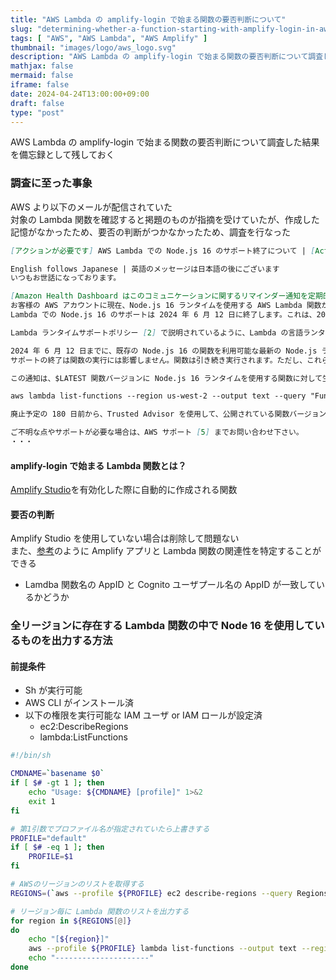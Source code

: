 ```yaml
---
title: "AWS Lambda の amplify-login で始まる関数の要否判断について"
slug: "determining-whether-a-function-starting-with-amplify-login-in-aws-lambda-is-required-or-not"
tags: [ "AWS", "AWS Lambda", "AWS Amplify" ]
thumbnail: "images/logo/aws_logo.svg"
description: "AWS Lambda の amplify-login で始まる関数の要否判断について調査した結果を備忘録として残しておく"
mathjax: false
mermaid: false
iframe: false
date: 2024-04-24T13:00:00+09:00
draft: false
type: "post"
---
```


AWS Lambda の amplify-login で始まる関数の要否判断について調査した結果を備忘録として残しておく

### 調査に至った事象

AWS より以下のメールが配信されていた  
対象の Lambda 関数を確認すると掲題のものが指摘を受けていたが、作成した記憶がなかったため、要否の判断がつかなかったため、調査を行なった

```.md
[アクションが必要です] AWS Lambda での Node.js 16 のサポート終了について | [Action Required] AWS Lambda end of support for Node.js 16

English follows Japanese | 英語のメッセージは日本語の後にございます
いつもお世話になっております。

[Amazon Health Dashboard はこのコミュニケーションに関するリマインダー通知を定期的にトリガーする場合があります]
お客様の AWS アカウントに現在、Node.js 16 ランタイムを使用する AWS Lambda 関数が 1 つ以上あることが判明したため、ご連絡いたしております。
Lambda での Node.js 16 のサポートは 2024 年 6 月 12 日に終了します。これは、2023 年 9 月 11 日に Node.js 16 がサポート終了 (EOL) したことに続くものです [1]。

Lambda ランタイムサポートポリシー [2] で説明されているように、Lambda の言語ランタイムのサポートはいくつかの段階で終了します。2024 年 6 月 12 日以降、Lambda は Lambda 関数で使用される Node.js 16 ランタイムにセキュリティパッチやその他の更新を適用しなくなり、Node.js 16 を使用する関数はテクニカルサポートの対象ではなくなります。また、Node.js 16 は AWS コンソールで使用できなくなりますが、AWS CloudFormation、AWS CLI、AWS SAM、またはその他のツールを使用して、Node.js 16 を使用する関数を作成および更新することはできます。2025 年 2 月 28 日以降、Node.js 16 ランタイムを使用する新しい Lambda 関数を作成することはできなくなります。2025 年 3 月 31 日以降、Node.js 16 ランタイムを使用する既存の関数を更新することはできなくなります。

2024 年 6 月 12 日までに、既存の Node.js 16 の関数を利用可能な最新の Node.js ランタイムにアップグレードすることをお勧めします。Node.js 16 の関数のリストは、AWS ヘルスダッシュボードの [影響を受けるリソース](Affected resources) タブにあります。
サポートの終了は関数の実行には影響しません。関数は引き続き実行されます。ただし、これらはサポートされていないランタイムで実行されるため、AWS Lambda チームによるメンテナンスやパッチの適用は行われません。

この通知は、$LATEST 関数バージョンに Node.js 16 ランタイムを使用する関数に対して生成されました。次のコマンドは、AWS CLI [3] を使用して、Node.js 16 を使用して特定のリージョンのすべての関数 (公開されている関数バージョンを含む) を一覧表示する方法を示しています。アカウントでこのような関数をすべて見つけるには、各リージョンで次のコマンドを繰り返します。

aws lambda list-functions --region us-west-2 --output text --query "Functions[?Runtime=='nodejs16.x'].FunctionArn"

廃止予定の 180 日前から、Trusted Advisor を使用して、公開されている関数バージョン [4] を含め、Node.js 16 ランタイムを使用するすべての関数を識別することもできます。

ご不明な点やサポートが必要な場合は、AWS サポート [5] までお問い合わせ下さい。
・・・
```

#### amplify-login で始まる Lambda 関数とは？

[Amplify Studio](https://docs.amplify.aws/javascript/tools/console/adminui/access-management/#cognito-lambda-triggers)を有効化した際に自動的に作成される関数

#### 要否の判断

Amplify Studio を使用していない場合は削除して問題ない  
また、[参考](https://dev.classmethod.jp/articles/tsnote-lambda-please-tell-me-about-whether-lambda-functions-starting-with-amplify-login-can-be-deleted/#toc-3)のように Amplify アプリと Lambda 関数の関連性を特定することができる

* Lamdba 関数名の AppID と Cognito ユーザプール名の AppID が一致しているかどうか

### 全リージョンに存在する Lambda 関数の中で Node 16 を使用しているものを出力する方法

#### 前提条件

* Sh が実行可能
* AWS CLI がインストール済
* 以下の権限を実行可能な IAM ユーザ or IAM ロールが設定済
  * ec2:DescribeRegions
  * lambda:ListFunctions

```.sh:nodejs_16_lambda_functions_list.sh
#!/bin/sh

CMDNAME=`basename $0`
if [ $# -gt 1 ]; then
    echo "Usage: ${CMDNAME} [profile]" 1>&2
    exit 1
fi

# 第1引数でプロファイル名が指定されていたら上書きする
PROFILE="default"
if [ $# -eq 1 ]; then
    PROFILE=$1
fi

# AWSのリージョンのリストを取得する
REGIONS=(`aws --profile ${PROFILE} ec2 describe-regions --query Regions[*].RegionName --output text`)

# リージョン毎に Lambda 関数のリストを出力する
for region in ${REGIONS[@]}
do
    echo "[${region}]"
    aws --profile ${PROFILE} lambda list-functions --output text --region ${region}  --query "Functions[?Runtime=='nodejs16.x'].[FunctionName, LastModified, Description]" | sort -k 1 | column -t -s "`printf '\t'`"
    echo "---------------------"
done
```
